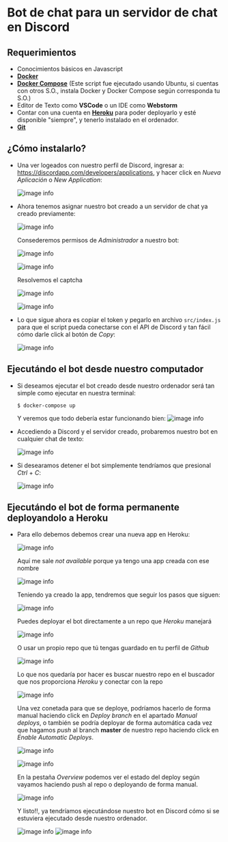 # Bot de chat para un servidor de chat en Discord

## Requerimientos
* Conocimientos básicos en Javascript
* [**Docker**](https://docs.docker.com/install/linux/docker-ce/ubuntu/)
* [**Docker Compose**](https://docs.docker.com/compose/install/) (Este script fue ejecutado usando Ubuntu, si cuentas con otros S.O., instala Docker y
Docker Compose según corresponda tu S.O.)
* Editor de Texto como **VSCode** o un IDE como **Webstorm**
* Contar con una cuenta en [**Heroku**](https://id.heroku.com/login) para poder deployarlo y esté disponible "siempre", y tenerlo instalado en el ordenador.
* [**Git**](https://git-scm.com/download/linux)

## ¿Cómo instalarlo?

* Una ver logeados con nuestro perfil de Discord, ingresar a: https://discordapp.com/developers/applications, y hacer click en *Nueva Aplicación* o *New Application*:
    
    ![image info](./imgs/bot-1.png)

* Ahora tenemos asignar nuestro bot creado a un servidor de chat ya creado previamente:
    
    ![image info](./imgs/bot-2.png)
    
    Consederemos permisos de *Administrador* a nuestro bot:
    
    ![image info](./imgs/bot-3.png)
    
    ![image info](./imgs/bot-4.png)
    
    Resolvemos el captcha
    
    ![image info](./imgs/bot-5.png)
    
    ![image info](./imgs/bot-6.png)
    
* Lo que sigue ahora es copiar el token y pegarlo en archivo `src/index.js` para que el script pueda conectarse con el API de Discord y tan fácil cómo
  darle click al botón de *Copy*:
  
    ![image info](./imgs/bot-7.png)

## Ejecutándo el bot desde nuestro computador

* Si deseamos ejecutar el bot creado desde nuestro ordenador será tan simple como ejecutar en nuestra terminal:
    ```
    $ docker-compose up
    ```
    
    Y veremos que todo debería estar funcionando bien:
    ![image info](./imgs/bot-8.png)
    
* Accediendo a Discord y el servidor creado, probaremos nuestro bot en cualquier chat de texto:

    ![image info](./imgs/bot-9.png)
    
* Si desearamos detener el bot simplemente tendríamos que presional *Ctrl* + *C*:

    ![image info](./imgs/bot-10.png)
    
## Ejecutándo el bot de forma permanente deployandolo a **Heroku**

* Para ello debemos debemos crear una nueva app en Heroku:

    ![image info](imgs/bot-11.png)
    
    Aquí me sale *not available* porque ya tengo una app creada con ese nombre
    
    ![image info](imgs/bot-12.png)
    
    Teniendo ya creado la app, tendremos que seguir los pasos que siguen:
    
    ![image info](imgs/bot-13.png)
    
    Puedes deployar el bot directamente a un repo que *Heroku* manejará
    
    ![image info](imgs/bot-14.png)
    
    O usar un propio repo que tú tengas guardado en tu perfil de *Github*
    
    ![image info](imgs/bot-15.png)
    
    Lo que nos quedaría por hacer es buscar nuestro repo en el buscador que nos proporciona *Heroku* y conectar con la repo
    
    ![image info](imgs/bot-16.png)
    
    Una vez conetada para que se deploye, podríamos hacerlo de forma manual haciendo click en *Deploy branch* en el apartado *Manual deploys*,
    o también se podría deployar de forma automática cada vez que hagamos *push* al branch **master** de nuestro repo haciendo click en
    *Enable Automatic Deploys*.
    
    ![image info](imgs/bot-17.png)
    
    ![image info](imgs/bot-18.png)
    
    En la pestaña *Overview* podemos ver el estado del deploy según vayamos haciendo push al repo o deployando de forma manual.
    
    ![image info](imgs/bot-19.png)
    
    Y listo!!, ya tendríamos ejecutándose nuestro bot en Discord cómo si se estuviera ejecutado desde nuestro ordenador.
    
    ![image info](imgs/bot-20.png) ![image info](imgs/bot-21.png)